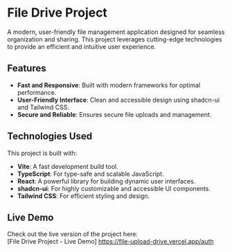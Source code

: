 # File Drive Project

A modern, user-friendly file management application designed for seamless organization and sharing. This project leverages cutting-edge technologies to provide an efficient and intuitive user experience.

## Features

- **Fast and Responsive**: Built with modern frameworks for optimal performance.
- **User-Friendly Interface**: Clean and accessible design using shadcn-ui and Tailwind CSS.
- **Secure and Reliable**: Ensures secure file uploads and management.

## Technologies Used

This project is built with:

- **Vite**: A fast development build tool.
- **TypeScript**: For type-safe and scalable JavaScript.
- **React**: A powerful library for building dynamic user interfaces.
- **shadcn-ui**: For highly customizable and accessible UI components.
- **Tailwind CSS**: For efficient styling and design.

## Live Demo

Check out the live version of the project here:  
[File Drive Project - Live Demo] 
https://file-upload-drive.vercel.app/auth
